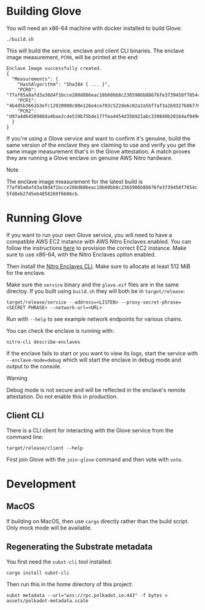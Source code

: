 # Building Glove

You will need an x86-64 machine with docker installed to build Glove:

```shell
./build.sh
```

This will build the service, enclave and client CLI binaries. The enclave image measurement, `PCR0`, will be printed at
the end:

```
Enclave Image successfully created.
{
  "Measurements": {
    "HashAlgorithm": "Sha384 { ... }",
    "PCR0": "77af85a8afd3a38d4f1bcce280d886eac18b60bb8c2365906b88676fe3739458f7854c5fd8eb27d5eb4858269f6686cb",
    "PCR1": "4b4d5b3661b3efc12920900c80e126e4ce783c522de6c02a2a5bf7af3a2b9327b86776f188e4be1c1c404a129dbda493",
    "PCR2": "d97a4d6458988da4bae2cde519b75bde177fea4454d356921abc339840b28164af049e1bc68ef29fcc9dac9578f3101c"
  }
}
```

If you're using a Glove service and want to confirm it's genuine, build the same version of the enclave they are 
claiming to use and verify you get the same image measurement that's in the Glove attestation. A match proves they are
running a Glove enclave on genuine AWS Nitro hardware.

> [!NOTE]
> The enclave image measurement for the latest build is
> `77af85a8afd3a38d4f1bcce280d886eac18b60bb8c2365906b88676fe3739458f7854c5fd8eb27d5eb4858269f6686cb`.

# Running Glove

If you want to run your own Glove service, you will need to have a compatible AWS EC2 instance with AWS Nitro Enclaves
enabled. You can follow the instructions [here](https://docs.aws.amazon.com/enclaves/latest/user/getting-started.html#launch-instance)
to provision the correct EC2 instance. Make sure to use x86-64, with the Nitro Enclaves option enabled.

Then install the [Nitro Enclaves CLI](https://docs.aws.amazon.com/enclaves/latest/user/nitro-enclave-cli-install.html).
Make sure to allocate at least 512 MiB for the enclave.

Make sure the `service` binary and the `glove.eif` files are in the same directoy. If you built using `build.sh` they
will both be in `target/release`:

```shell
target/release/service --address=<LISTEN> --proxy-secret-phrase=<SECRET PHRASE> --network-url=<URL>
```

Run with `--help` to see example network endpoints for various chains.

You can check the enclave is running with:

```shell
nitro-cli describe-enclaves
```

If the enclave fails to start or you want to view its logs, start the service with `--enclave-mode=debug` which will 
start the enclave in debug mode and output to the console.

> [!WARNING]
> Debug mode is not secure and will be reflected in the enclave's remote attestation. Do not enable this in production.

## Client CLI

There is a CLI client for interacting with the Glove service from the command line:

```shell
target/release/client --help
```

First join Glove with the `join-glove` command and then vote with `vote`.

# Development

## MacOS

If building on MacOS, then use `cargo` directly rather than the build script. Only mock mode will be available.

## Regenerating the Substrate metadata

You first need the `subxt-cli` tool installed:

```shell
cargo install subxt-cli
```

Then run this in the home directory of this project:

```shell
subxt metadata --url="wss://rpc.polkadot.io:443" -f bytes > assets/polkadot-metadata.scale
```

